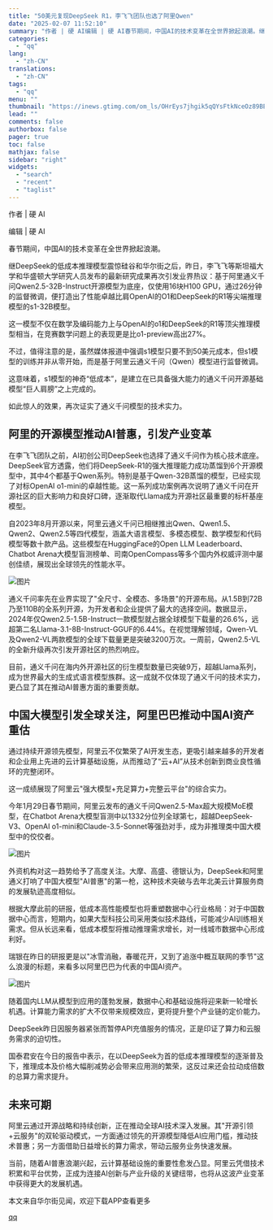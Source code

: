```yaml
---
title: "50美元复现DeepSeek R1，李飞飞团队也选了阿里Qwen"
date: "2025-02-07 11:52:10"
summary: "作者 | 硬 AI编辑 | 硬 AI春节期间，中国AI的技术变革在全世界掀起浪潮。继DeepSeek..."
categories:
  - "qq"
lang:
  - "zh-CN"
translations:
  - "zh-CN"
tags:
  - "qq"
menu: ""
thumbnail: "https://inews.gtimg.com/om_ls/OHrEys7jhgik5qQYsFtkNceOz89BEUUXRgVuTMdeKVpHgAA_640360/0"
lead: ""
comments: false
authorbox: false
pager: true
toc: false
mathjax: false
sidebar: "right"
widgets:
  - "search"
  - "recent"
  - "taglist"
---
```


作者 | 硬 AI

编辑 | 硬 AI

春节期间，中国AI的技术变革在全世界掀起浪潮。

继DeepSeek的低成本推理模型震惊硅谷和华尔街之后，昨日，李飞飞等斯坦福大学和华盛顿大学研究人员发布的最新研究成果再次引发业界热议：基于阿里通义千问Qwen2.5-32B-Instruct开源模型为底座，仅使用16块H100 GPU，通过26分钟的监督微调，便打造出了性能卓越比肩OpenAI的O1和DeepSeek的R1等尖端推理模型的s1-32B模型。

这一模型不仅在数学及编码能力上与OpenAI的o1和DeepSeek的R1等顶尖推理模型相当，在竞赛数学问题上的表现更是比o1-preview高出27%。

不过，值得注意的是，虽然媒体报道中强调s1模型只要不到50美元成本，但s1模型的训练并非从零开始，而是基于阿里云通义千问（Qwen）模型进行监督微调。

这意味着，s1模型的神奇“低成本”，是建立在已具备强大能力的通义千问开源基础模型“巨人肩膀”之上完成的。

如此惊人的效果，再次证实了通义千问模型的技术实力。

**阿里的开源模型推动AI普惠，引发产业变革**
------------------------

在李飞飞团队之前，AI初创公司DeepSeek也选择了通义千问作为核心技术底座。DeepSeek官方透露，他们将DeepSeek-R1的强大推理能力成功蒸馏到6个开源模型中，其中4个都基于Qwen系列。特别是基于Qwen-32B蒸馏的模型，已经实现了对标OpenAI o1-mini的卓越性能。这一系列成功案例再次说明了通义千问在开源社区的巨大影响力和良好口碑，逐渐取代Llama成为开源社区最重要的标杆基座模型。

自2023年8月开源以来，阿里云通义千问已相继推出Qwen、Qwen1.5、Qwen2、Qwen2.5等四代模型，涵盖大语言模型、多模态模型、数学模型和代码模型等数十款产品。这些模型在HuggingFace的Open LLM Leaderboard、Chatbot Arena大模型盲测榜单、司南OpenCompass等多个国内外权威评测中屡创佳绩，展现出全球领先的性能水平。

![图片](https://inews.gtimg.com/om_bt/OXBiY_GnfZdctinFS3-jnY2PRmuJsUxUPLFa8nj8XMoYkAA/641)

通义千问率先在业界实现了"全尺寸、全模态、多场景"的开源布局。从1.5B到72B乃至110B的全系列开源，为开发者和企业提供了最大的选择空间。数据显示，2024年仅Qwen2.5-1.5B-Instruct一款模型就占据全球模型下载量的26.6%，远超第二名Llama-3.1-8B-Instruct-GGUF的6.44%。在视觉理解领域，Qwen-VL及Qwen2-VL两款模型的全球下载量更是突破3200万次。一周前，Qwen2.5-VL的全新升级再次引发开源社区的热烈响应。

目前，通义千问在海内外开源社区的衍生模型数量已突破9万，超越Llama系列，成为世界最大的生成式语言模型族群。这一成就不仅体现了通义千问的技术实力，更凸显了其在推动AI普惠方面的重要贡献。

**中国大模型引发全球关注，阿里巴巴推动中国AI资产重估**
------------------------------

通过持续开源领先模型，阿里云不仅繁荣了AI开发生态，更吸引越来越多的开发者和企业用上先进的云计算基础设施，从而推动了“云+AI”从技术创新到商业良性循环的完整闭环。

这一成绩展现了阿里云"强大模型+充足算力+完整云平台"的综合实力。

今年1月29日春节期间，阿里云发布的通义千问Qwen2.5-Max超大规模MoE模型，在Chatbot Arena大模型盲测中以1332分位列全球第七，超越DeepSeek-V3、OpenAI o1-mini和Claude-3.5-Sonnet等强劲对手，成为非推理类中国大模型中的佼佼者。

![图片](https://inews.gtimg.com/om_bt/Or1tchtbwQPmMX8dt7T0SyiWCdGeu7DkNEvD0T2IuIyHUAA/641)

外资机构对这一趋势给予了高度关注。大摩、高盛、德银认为，DeepSeek和阿里通义打响了中国大模型"AI普惠"的第一枪，这种技术突破与去年北美云计算服务商的发展轨迹高度相似。

根据大摩此前的研报，低成本高性能模型也将重塑数据中心行业格局：对于中国数据中心而言，短期内，如果大型科技公司采用类似技术路线，可能减少AI训练相关需求。但从长远来看，低成本模型将推动推理需求增长，对一线城市数据中心形成利好。

瑞银在昨日的研报更是以"冰雪消融，春暖花开，又到了追涨中概互联网的季节"这么浪漫的标题，来看多以阿里巴巴为代表的中国AI资产。

![图片](https://inews.gtimg.com/om_bt/O_5nPBFYcmsYY9gczpHy13DvD32dcHO67e81WfSQV4t5oAA/641)

随着国内LLM从模型到应用的蓬勃发展，数据中心和基础设施将迎来新一轮增长机遇。计算能力需求的扩大不仅带来规模效应，更将提升整个产业链的定价能力。

DeepSeek昨日因服务器紧张而暂停API充值服务的情况，正是印证了算力和云服务需求的迫切性。

国泰君安在今日的报告中表示，在以DeepSeek为首的低成本推理模型的逐渐普及下，推理成本及价格大幅削减势必会带来应用测的繁荣，这反过来还会拉动成倍数的总算力需求提升。

**未来可期**
--------

阿里云通过开源战略和持续创新，正在推动全球AI技术深入发展。其"开源引领+云服务"的双轮驱动模式，一方面通过领先的开源模型降低AI应用门槛，推动技术普惠；另一方面借助日益增长的算力需求，带动云服务业务快速发展。

当前，随着AI普惠浪潮兴起，云计算基础设施的重要性愈发凸显。阿里云凭借技术积累和平台优势，正成为连接AI创新与产业升级的关键纽带，也将从这波产业变革中获得更大的发展机遇。

本文来自华尔街见闻，欢迎下载APP查看更多

[qq](https://new.qq.com/rain/a/20250207A03K8Z00)
